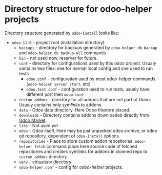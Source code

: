 # Directory structure for odoo-helper projects

Directory structure generated by `odoo-install` looks like:

- `odoo-11.0` - project root (installation directory)
    - `backups` - directory for backups generated by `odoo-helper db backup` and `odoo-helper db backup-all` commands
    - `bin` - not used now, reserver for future.
    - `conf` - directory for configurations used by this odoo project. Usualy contains two files: one for normal local config and one used to run tests
        - `odoo.conf` - configuration used by most odoo-helper commands (`odoo-helper server start`, etc)
        - `odoo.test.conf` - configuration used to run tests, usualy have different port then `odoo.conf`
    - `custom_addons` - directory for all addons that are not part of Odoo. Usualy contains only *symlinks* to addons.
    - `data` - Odoo data directory. Here Odoo filestore placed.
    - `downloads` - Directory contains addons downloaded directly from [Odoo Market](https://apps.odoo.com/apps).
    - `libs` - Not used yet
    - `odoo` - Odoo itself. Here may be just unpacked odoo archive, or odoo git repository, dependent of `odoo-install` options.
    - `repositories` - Place to store custom addon repositories.
      `odoo-helper fetch` command place here source code of fetched repositories and creates symlinks for addons in clonned repo to `custom_addons` directory.
    - `venv` - [virtualenv](https://virtualenv.pypa.io/en/stable/) directory
    - `odoo-helper.conf` - config for *odoo-helper* projects.


